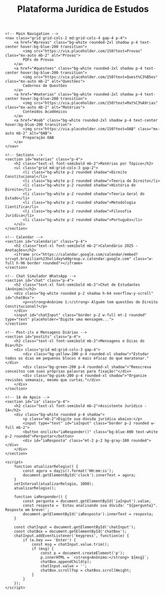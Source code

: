 <!DOCTYPE html>
<html lang="pt-br">
<head>
    <meta charset="UTF-8">
    <meta name="viewport" content="width=device-width, initial-scale=1.0">
    <title>Plataforma Avançada de Estudos Jurídicos</title>
    <link href="https://cdn.jsdelivr.net/npm/tailwindcss@2.2.19/dist/tailwind.min.css" rel="stylesheet">
    <script src="https://cdn.jsdelivr.net/npm/dayjs@1/dayjs.min.js"></script>
</head>
<body class="bg-gray-100 font-sans">
    <!-- Header -->
    <header class="bg-blue-800 p-4 text-white flex justify-between items-center shadow-lg">
        <h1 class="text-2xl font-bold">Plataforma Jurídica de Estudos</h1>
        <div>
            <span id="clock" class="font-mono text-lg"></span>
        </div>
    </header>

    <!-- Main Navigation -->
    <nav class="grid grid-cols-2 md:grid-cols-4 gap-4 p-4">
        <a href="#provas" class="bg-white rounded-2xl shadow p-4 text-center hover:bg-blue-200 transition">
            <img src="https://via.placeholder.com/150?text=Provas" class="mx-auto mb-2" alt="Provas">
            PDFs de Provas
        </a>
        <a href="#questoes" class="bg-white rounded-2xl shadow p-4 text-center hover:bg-blue-200 transition">
            <img src="https://via.placeholder.com/150?text=Quest%C3%B5es" class="mx-auto mb-2" alt="Questões">
            Cadernos de Questões
        </a>
        <a href="#materias" class="bg-white rounded-2xl shadow p-4 text-center hover:bg-blue-200 transition">
            <img src="https://via.placeholder.com/150?text=Mat%C3%A9rias" class="mx-auto mb-2" alt="Matérias">
            Conteúdos Acadêmicos
        </a>
        <a href="#oab" class="bg-white rounded-2xl shadow p-4 text-center hover:bg-blue-200 transition">
            <img src="https://via.placeholder.com/150?text=OAB" class="mx-auto mb-2" alt="OAB">
            Preparação OAB
        </a>
    </nav>

    <!-- Sections -->
    <section id="materias" class="p-4">
        <h2 class="text-xl font-semibold mb-2">Matérias por Tópico</h2>
        <ul class="grid md:grid-cols-3 gap-2">
            <li class="bg-white p-2 rounded shadow">Direito Constitucional</li>
            <li class="bg-white p-2 rounded shadow">Teoria do Direito</li>
            <li class="bg-white p-2 rounded shadow">História do Direito</li>
            <li class="bg-white p-2 rounded shadow">Teoria Geral do Estado</li>
            <li class="bg-white p-2 rounded shadow">Metodologia Científica</li>
            <li class="bg-white p-2 rounded shadow">Filosofia Jurídica</li>
            <li class="bg-white p-2 rounded shadow">Português</li>
        </ul>
    </section>

    <!-- Calendar -->
    <section id="calendario" class="p-4">
        <h2 class="text-xl font-semibold mb-2">Calendário 2025 - Anotações</h2>
        <iframe src="https://calendar.google.com/calendar/embed?src=pt.brazilian%23holiday%40group.v.calendar.google.com" class="w-full h-96 border rounded"></iframe>
    </section>

    <!-- Chat Simulador WhatsApp -->
    <section id="chat" class="p-4">
        <h2 class="text-xl font-semibold mb-2">Chat de Estudantes (Anônimo)</h2>
        <div class="bg-white rounded p-2 shadow h-64 overflow-y-scroll" id="chatBox">
            <p><strong>Anônimo 1:</strong> Alguém tem questões de Direito Constitucional?</p>
        </div>
        <input id="chatInput" class="border p-2 w-full mt-2 rounded" type="text" placeholder="Digite uma mensagem...">
    </section>

    <!-- Post-its e Mensagens Diárias -->
    <section id="postits" class="p-4">
        <h2 class="text-xl font-semibold mb-2">Mensagens e Dicas do Dia</h2>
        <div class="grid md:grid-cols-3 gap-4">
            <div class="bg-yellow-200 p-4 rounded-xl shadow">"Estudar todos os dias em pequenos blocos é mais eficaz do que maratonar."</div>
            <div class="bg-green-200 p-4 rounded-xl shadow">"Reescreva conceitos com suas próprias palavras para fixação!"</div>
            <div class="bg-pink-200 p-4 rounded-xl shadow">"Organize revisões semanais, mesmo que curtas."</div>
        </div>
    </section>

    <!-- IA de Apoio -->
    <section id="ia" class="p-4">
        <h2 class="text-xl font-semibold mb-2">Assistente Jurídico - IA</h2>
        <div class="bg-white rounded p-4 shadow">
            <p class="mb-2">Digite sua dúvida jurídica abaixo:</p>
            <input type="text" id="iaInput" class="border p-2 rounded w-full mb-2">
            <button onclick="iaResponder()" class="bg-blue-800 text-white p-2 rounded">Perguntar</button>
            <div id="iaResposta" class="mt-2 p-2 bg-gray-100 rounded"></div>
        </div>
    </section>

    <script>
        function atualizarRelogio() {
            const agora = dayjs().format('HH:mm:ss');
            document.getElementById('clock').innerText = agora;
        }
        setInterval(atualizarRelogio, 1000);
        atualizarRelogio();

        function iaResponder() {
            const pergunta = document.getElementById('iaInput').value;
            const resposta = `Estou analisando sua dúvida: "${pergunta}". Resposta em breve!`;
            document.getElementById('iaResposta').innerText = resposta;
        }

        const chatInput = document.getElementById('chatInput');
        const chatBox = document.getElementById('chatBox');
        chatInput.addEventListener('keypress', function(e) {
            if (e.key === 'Enter') {
                const msg = chatInput.value.trim();
                if (msg) {
                    const p = document.createElement('p');
                    p.innerHTML = `<strong>Anônimo:</strong> ${msg}`;
                    chatBox.appendChild(p);
                    chatInput.value = '';
                    chatBox.scrollTop = chatBox.scrollHeight;
                }
            }
        });
    </script>
</body>
</html>
